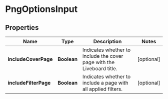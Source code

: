 

# PngOptionsInput


## Properties

| Name | Type | Description | Notes |
|------------ | ------------- | ------------- | -------------|
|**includeCoverPage** | **Boolean** | Indicates whether to include the cover page with the Liveboard title. |  [optional] |
|**includeFilterPage** | **Boolean** | Indicates whether to include a page with all applied filters. |  [optional] |



